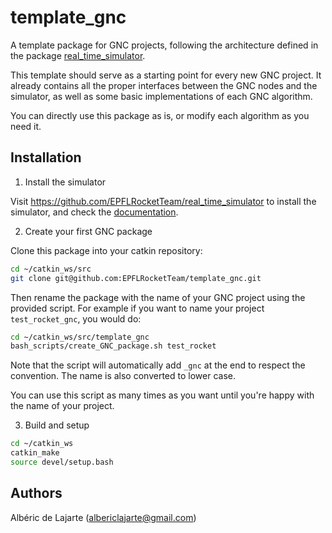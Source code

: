 # template_gnc
A template package for GNC projects, following the architecture defined in the package [real_time_simulator](https://github.com/EPFLRocketTeam/real_time_simulator).

This template should serve as a starting point for every new GNC project. It already contains all the proper interfaces between the GNC nodes and the simulator, as well as some basic implementations of each GNC algorithm.

You can directly use this package as is, or modify each algorithm as you need it.

## Installation
1. Install the simulator

Visit https://github.com/EPFLRocketTeam/real_time_simulator to install the simulator, and check the [documentation](http://wiki.ros.org/real_time_simulator).

2. Create your first GNC package

Clone this package into your catkin repository:
```bash
cd ~/catkin_ws/src
git clone git@github.com:EPFLRocketTeam/template_gnc.git
```

Then rename the package with the name of your GNC project using the provided script. For example if you want to name your project `test_rocket_gnc`, you would do:
```bash
cd ~/catkin_ws/src/template_gnc
bash_scripts/create_GNC_package.sh test_rocket
```
Note that the script will automatically add `_gnc` at the end to respect the convention. The name is also converted to lower case.

You can use this script as many times as you want until you're happy with the name of your project.

3. Build and setup
```bash
cd ~/catkin_ws
catkin_make
source devel/setup.bash
```


## Authors

Albéric de Lajarte (albericlajarte@gmail.com)
